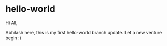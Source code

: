 # hello-world

Hi All,

Abhilash here, this is my first hello-world branch update.
Let a new venture begin :)

